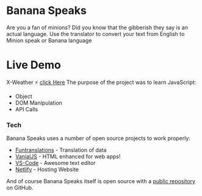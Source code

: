 # Banana Speaks

Are you a fan of minions? Did you know that the gibberish they say is an actual language. Use the translator to convert your text from English to Minion speak or Banana language

# Live Demo

X-Weather ⚡ [click Here](https://bananaspeaks.netlify.app/)
The purpose of the project was to learn JavaScript:

- Object
- DOM Manipulation
- API Calls

### Tech

Banana Speaks uses a number of open source projects to work properly:

- [Funtranslations](https://funtranslations.com/minion) - Translation of data
- [VanialJS](https://developer.mozilla.org/en-US/docs/Web/JavaScript) - HTML enhanced for web apps!
- [VS-Code](https://code.visualstudio.com/download) - Awesome text editor
- [Netlify](https://www.netlify.com/) - Hosting Website

And of course Banana Speaks itself is open source with a [public repository](https://github.com/ashishxcode/Banana-Speaks) on GitHub.

